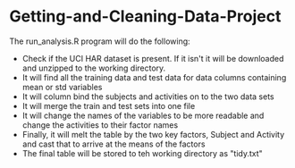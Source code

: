 # Getting-and-Cleaning-Data-Project

The run_analysis.R program will do the following:

* Check if the UCI HAR dataset is present.  If it isn't it will be downloaded and unzipped to the working directory.
* It will find all the training data and test data for data columns containing mean or std variables
* It will column bind the subjects and activities on to the two data sets
* It will merge the train and test sets into one file
* It will change the names of the variables to be more readable and change the activities to their factor names
* Finally, it will melt the table by the two key factors, Subject and Activity and cast that to arrive at the means of the factors
* The final table will be stored to teh working directory as "tidy.txt"

